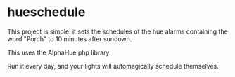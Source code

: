 # hueschedule

This project is simple: it sets the schedules of the hue alarms containing the word "Porch" to 10 minutes after sundown.

This uses the AlphaHue php library.

Run it every day, and your lights will automagically schedule themselves.
